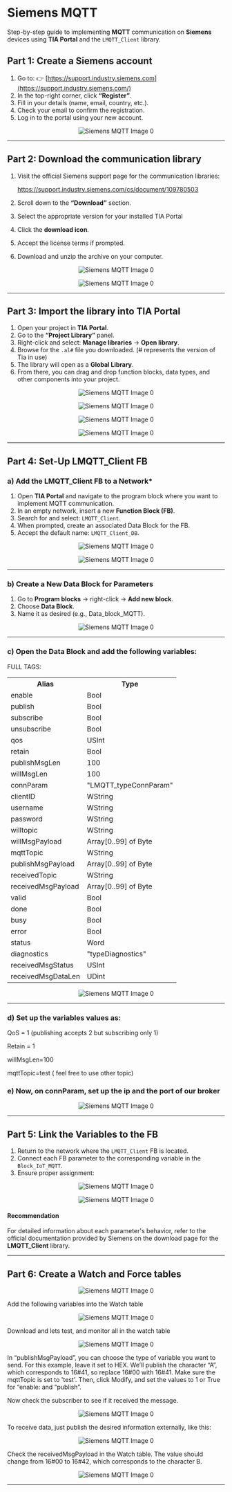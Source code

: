 # Siemens MQTT

Step-by-step guide to implementing **MQTT** communication on **Siemens** devices using **TIA Portal** and the `LMQTT_Client` library.

## Part 1: Create a Siemens account

1.  Go to: 👉 [https://support.industry.siemens.com](https://support.industry.siemens.com/)
2.  In the top-right corner, click **“Register”**.
3.  Fill in your details (name, email, country, etc.).
4.  Check your email to confirm the registration.
5.  Log in to the portal using your new account.

<p align="center">
  <img src="https://raw.githubusercontent.com/jbustamantefuchs/IoT/main/MQTT/SIEMENS/IMAGES/0.png" alt="Siemens MQTT Image 0">
</p>

---

## Part 2: Download the communication library

1.  Visit the official Siemens support page for the communication libraries:

    https://support.industry.siemens.com/cs/document/109780503
2.  Scroll down to the **“Download”** section.
3.  Select the appropriate version for your installed TIA Portal
4.  Click the **download icon**.
5.  Accept the license terms if prompted.
6.  Download and unzip the archive on your computer.

<p align="center">
  <img src="https://raw.githubusercontent.com/jbustamantefuchs/IoT/main/MQTT/SIEMENS/IMAGES/1.png" alt="Siemens MQTT Image 0">
</p>
<p align="center">
  <img src="https://raw.githubusercontent.com/jbustamantefuchs/IoT/main/MQTT/SIEMENS/IMAGES/2.png" alt="Siemens MQTT Image 0">
</p>

---

## Part 3: Import the library into TIA Portal

1.  Open your project in **TIA Portal**.
2.  Go to the **“Project Library”** panel.
3.  Right-click and select: **Manage libraries** → **Open library**.
4.  Browse for the `.al#` file you downloaded. (# represents the version of Tia in use)
5.  The library will open as a **Global Library**.
6.  From there, you can drag and drop function blocks, data types, and other components into your project.

<p align="center">
  <img src="https://raw.githubusercontent.com/jbustamantefuchs/IoT/main/MQTT/SIEMENS/IMAGES/3.png" alt="Siemens MQTT Image 0">
</p>
<p align="center">
  <img src="https://raw.githubusercontent.com/jbustamantefuchs/IoT/main/MQTT/SIEMENS/IMAGES/4.png" alt="Siemens MQTT Image 0">
</p>
<p align="center">
  <img src="https://raw.githubusercontent.com/jbustamantefuchs/IoT/main/MQTT/SIEMENS/IMAGES/5.png" alt="Siemens MQTT Image 0">
</p>
<p align="center">
  <img src="https://raw.githubusercontent.com/jbustamantefuchs/IoT/main/MQTT/SIEMENS/IMAGES/6.png" alt="Siemens MQTT Image 0">
</p>

---

## Part 4: Set-Up **LMQTT\_Client FB**

### a) Add the LMQTT\_Client FB to a Network\*

1.  Open **TIA Portal** and navigate to the program block where you want to implement MQTT communication.
2.  In an empty network, insert a new **Function Block (FB)**.
3.  Search for and select: `LMQTT_Client`.
4.  When prompted, create an associated Data Block for the FB.
5.  Accept the default name: `LMQTT_Client_DB`.

<p align="center">
  <img src="https://raw.githubusercontent.com/jbustamantefuchs/IoT/main/MQTT/SIEMENS/IMAGES/7.png" alt="Siemens MQTT Image 0">
</p>
<p align="center">
  <img src="https://raw.githubusercontent.com/jbustamantefuchs/IoT/main/MQTT/SIEMENS/IMAGES/8.png" alt="Siemens MQTT Image 0">
</p>

---

### b) Create a New Data Block for Parameters

1.  Go to **Program blocks** → right-click → **Add new block**.
2.  Choose **Data Block**.
3.  Name it as desired (e.g., Data\_block\_MQTT).

<p align="center">
  <img src="https://raw.githubusercontent.com/jbustamantefuchs/IoT/main/MQTT/SIEMENS/IMAGES/9.png" alt="Siemens MQTT Image 0">
</p>

---

### c) Open the Data Block and add the following variables:

FULL TAGS:

<div align="center">
  <table>
    <tr>
      <th>Alias</th>
      <th>Type</th>
    </tr>
    <tr>
      <td>enable</td>
      <td>Bool</td>
    </tr>
    <tr>
      <td>publish</td>
      <td>Bool</td>
    </tr>
    <tr>
      <td>subscribe</td>
      <td>Bool</td>
    </tr>
    <tr>
      <td>unsubscribe</td>
      <td>Bool</td>
    </tr>
    <tr>
      <td>qos</td>
      <td>USInt</td>
    </tr>
    <tr>
      <td>retain</td>
      <td>Bool</td>
    </tr>
    <tr>
      <td>publishMsgLen</td>
      <td>100</td>
    </tr>
    <tr>
      <td>willMsgLen</td>
      <td>100</td>
    </tr>
    <tr>
      <td>connParam</td>
      <td>"LMQTT_typeConnParam"</td>
    </tr>
    <tr>
      <td>clientID</td>
      <td>WString</td>
    </tr>
    <tr>
      <td>username</td>
      <td>WString</td>
    </tr>
    <tr>
      <td>password</td>
      <td>WString</td>
    </tr>
    <tr>
      <td>willtopic</td>
      <td>WString</td>
    </tr>
    <tr>
      <td>willMsgPayload</td>
      <td>Array[0..99] of Byte</td>
    </tr>
    <tr>
      <td>mqttTopic</td>
      <td>WString</td>
    </tr>
    <tr>
      <td>publishMsgPayload</td>
      <td>Array[0..99] of Byte</td>
    </tr>
    <tr>
      <td>receivedTopic</td>
      <td>WString</td>
    </tr>
    <tr>
      <td>receivedMsgPayload</td>
      <td>Array[0..99] of Byte</td>
    </tr>
    <tr>
      <td>valid</td>
      <td>Bool</td>
    </tr>
    <tr>
      <td>done</td>
      <td>Bool</td>
    </tr>
    <tr>
      <td>busy</td>
      <td>Bool</td>
    </tr>
    <tr>
      <td>error</td>
      <td>Bool</td>
    </tr>
    <tr>
      <td>status</td>
      <td>Word</td>
    </tr>
    <tr>
      <td>diagnostics</td>
      <td>"typeDiagnostics"</td>
    </tr>
    <tr>
      <td>receivedMsgStatus</td>
      <td>USInt</td>
    </tr>
    <tr>
      <td>receivedMsgDataLen</td>
      <td>UDint</td>
    </tr>
  </table>
</div>

<p align="center">
  <img src="https://raw.githubusercontent.com/jbustamantefuchs/IoT/main/MQTT/SIEMENS/IMAGES/10.png" alt="Siemens MQTT Image 0">
</p>

---

### d) Set up the variables values as:

QoS = 1 (publishing accepts 2 but subscribing only 1)

Retain = 1

willMsgLen=100

mqttTopic=test ( feel free to use other topic)

### e) Now, on connParam, set up the ip and the port of our broker

<p align="center">
  <img src="https://raw.githubusercontent.com/jbustamantefuchs/IoT/main/MQTT/SIEMENS/IMAGES/11.png" alt="Siemens MQTT Image 0">
</p>

---

## Part 5: Link the Variables to the FB

1.  Return to the network where the `LMQTT_Client` FB is located.
2.  Connect each FB parameter to the corresponding variable in the `Block_IoT_MQTT`.
3.  Ensure proper assignment:

<p align="center">
  <img src="https://raw.githubusercontent.com/jbustamantefuchs/IoT/main/MQTT/SIEMENS/IMAGES/12.png" alt="Siemens MQTT Image 0">
</p>
<p align="center">
  <img src="https://raw.githubusercontent.com/jbustamantefuchs/IoT/main/MQTT/SIEMENS/IMAGES/13.png" alt="Siemens MQTT Image 0">
</p>

#### **Recommendation**

For detailed information about each parameter's behavior, refer to the official documentation provided by Siemens on the download page for the **LMQTT\_Client** library.

---

## Part 6: Create a Watch and Force tables

<p align="center">
  <img src="https://raw.githubusercontent.com/jbustamantefuchs/IoT/main/MQTT/SIEMENS/IMAGES/14.png" alt="Siemens MQTT Image 0">
</p>

Add the following variables into the Watch table

<p align="center">
  <img src="https://raw.githubusercontent.com/jbustamantefuchs/IoT/main/MQTT/SIEMENS/IMAGES/15.png" alt="Siemens MQTT Image 0">
</p>

Download and lets test, and monitor all in the watch table

<p align="center">
  <img src="https://raw.githubusercontent.com/jbustamantefuchs/IoT/main/MQTT/SIEMENS/IMAGES/16.png" alt="Siemens MQTT Image 0">
</p>

In “publishMsgPayload”, you can choose the type of variable you want to send. For this example, leave it set to HEX. We’ll publish the character “A”, which corresponds to 16#41, so replace 16#00 with 16#41.
Make sure the mqttTopic is set to 'test'. Then, click Modify, and set the values to 1 or True for “enable: and “publish”.

Now check the subscriber to see if it received the message.

<p align="center">
  <img src="https://raw.githubusercontent.com/jbustamantefuchs/IoT/main/MQTT/SIEMENS/IMAGES/17.png" alt="Siemens MQTT Image 0">
</p>

To receive data, just publish the desired information externally, like this:

<p align="center">
  <img src="https://raw.githubusercontent.com/jbustamantefuchs/IoT/main/MQTT/SIEMENS/IMAGES/18.png" alt="Siemens MQTT Image 0">
</p>

Check the receivedMsgPayload in the Watch table. The value should change from 16#00 to 16#42, which corresponds to the character B.

<p align="center">
  <img src="https://raw.githubusercontent.com/jbustamantefuchs/IoT/main/MQTT/SIEMENS/IMAGES/19.png" alt="Siemens MQTT Image 0">
</p>

---
